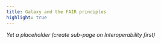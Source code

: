 ```yaml
---
title: Galaxy and the FAIR principles
highlight: true
---
```


*Yet a placeholder (create sub-page on Interoperability first)*
